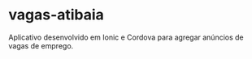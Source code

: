# vagas-atibaia
Aplicativo desenvolvido em Ionic e Cordova para agregar anúncios de vagas de emprego.
